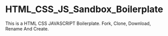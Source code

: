 # HTML_CSS_JS_Sandbox_Boilerplate
This is a HTML CSS JAVASCRIPT Boilerplate.  Fork, Clone, Download, Rename And Create.
